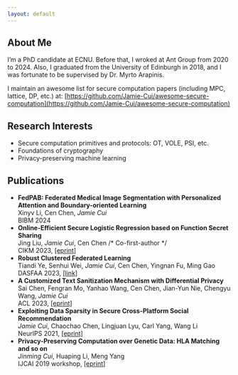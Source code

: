 ```yaml
---
layout: default
---
```


## About Me

I’m a PhD candidate at ECNU. Before that, I wroked at Ant Group from 2020 to 2024. Also, I graduated from the University of Edinburgh in 2018, and I was fortunate to be supervised by Dr. Myrto Arapinis.

I maintain an awesome list for secure computation papers (including MPC, lattice, DP, etc.) at: [https://github.com/Jamie-Cui/awesome-secure-computation](https://github.com/Jamie-Cui/awesome-secure-computation)

## Research Interests

- Secure computation primitives and protocols: OT, VOLE, PSI, etc.
- Foundations of cryptography
- Privacy-preserving machine learning

## Publications

- **FedPAB: Federated Medical Image Segmentation with Personalized Attention and Boundary-oriented Learning**  
  Xinyv Li, Cen Chen, *Jamie Cui*  
  BIBM 2024
- **Online-Efficient Secure Logistic Regression based on Function Secret Sharing**  
  Jing Liu, *Jamie Cui*, Cen Chen  /* Co-first-author */  
  CIKM 2023, [[eprint]](https://arxiv.org/abs/2309.09486?context=cs)
- **Robust Clustered Federated Learning**  
   Tiandi Ye, Senhui Wei, *Jamie Cui*, Cen Chen, Yingnan Fu, Ming Gao  
   DASFAA 2023, [[link]](https://dl.acm.org/doi/abs/10.1007/978-3-031-30637-2_45)
- **A Customized Text Sanitization Mechanism with Differential Privacy**  
  Sai Chen, Fengran Mo, Yanhao Wang, Cen Chen, Jian-Yun Nie, Chengyu Wang, *Jamie Cui*  
  ACL 2023, [[eprint]](https://arxiv.org/abs/2207.01193)
- **Exploiting Data Sparsity in Secure Cross-Platform Social Recommendation**  
   *Jamie Cui*, Chaochao Chen, Lingjuan Lyu, Carl Yang, Wang Li  
   NeurIPS 2021, [[eprint]](https://arxiv.org/abs/2202.07253)
- **Privacy-Preserving Computation over Genetic Data: HLA Matching and so on**  
   *Jinming Cui*, Huaping Li, Meng Yang  
   IJCAI 2019 workshop, [[eprint]](https://eprint.iacr.org/2019/1305) 


